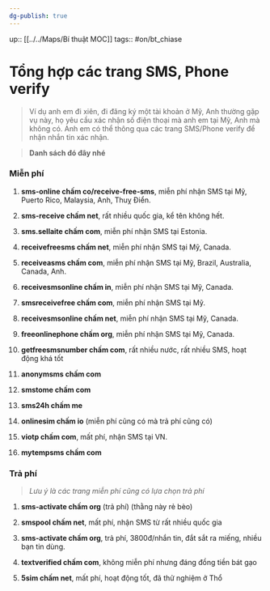 ```yaml
---
dg-publish: true
---
```

up:: [[../../Maps/Bí thuật MOC]]
tags:: #on/bt_chiase 

# Tổng hợp các trang SMS, Phone verify

> Ví dụ anh em đi xiên, đi đăng ký một tài khoản ở Mỹ, Anh thường gặp vụ này, họ yêu cầu xác nhận số điện thoại mà anh em tại Mỹ, Anh mà không có. Anh em có thể thông qua các trang SMS/Phone verify để nhận nhắn tin xác nhận. 

> **Danh sách đó đây nhé**

### Miễn phí
1. **sms-online chấm co/receive-free-sms**, miễn phí nhận SMS tại Mỹ, Puerto Rico, Malaysia, Anh, Thuỵ Điển.
    
2. **sms-receive chấm net**, rất nhiều quốc gia, kể tên không hết.
    
3. **sms.sellaite chấm com**, miễn phí nhận SMS tại Estonia.
    
4. **receivefreesms chấm net**, miễn phí nhận SMS tại Mỹ, Canada.
    
5. **receiveasms chấm com**, miễn phí nhận SMS tại Mỹ, Brazil, Australia, Canada, Anh.
    
6. **receivesmsonline chấm in**, miễn phí nhận SMS tại Mỹ, Canada.
    
7. **smsreceivefree chấm com**, miễn phí nhận SMS tại Mỹ.
    
8. **receivesmsonline chấm net**, miễn phí nhận SMS tại Mỹ, Canada.
    
9. **freeonlinephone chấm org**, miễn phí nhận SMS tại Mỹ, Canada.
    
10. **getfreesmsnumber chấm com**, rất nhiều nước, rất nhiều SMS, hoạt động khá tốt
    
11. **anonymsms chấm com**
    
12. **smstome chấm com**
    
13. **sms24h chấm me**
    
14. **onlinesim chấm io** (miễn phí cũng có mà trả phí cũng có)
    
15. **viotp chấm com**, mất phí, nhận SMS tại VN.
    
16. **mytempsms chấm com** 
    

### Trả phí

> *Lưu ý là các trang miễn phí cũng có lựa chọn trả phí*

1. **sms-activate chấm org** (trả phí) (thằng này rẻ bèo)
    
2. **smspool chấm net**, mất phí, nhận SMS từ rất nhiều quốc gia
    
3. **sms-activate chấm org**, trả phí, 3800đ/nhắn tin, đắt sắt ra miếng, nhiều bạn tin dùng.
    
4. **textverified chấm com**, không miễn phí nhưng đáng đồng tiền bát gạo
    
5. **5sim chấm net**, mất phí, hoạt động tốt, đã thử nghiệm ở Thổ